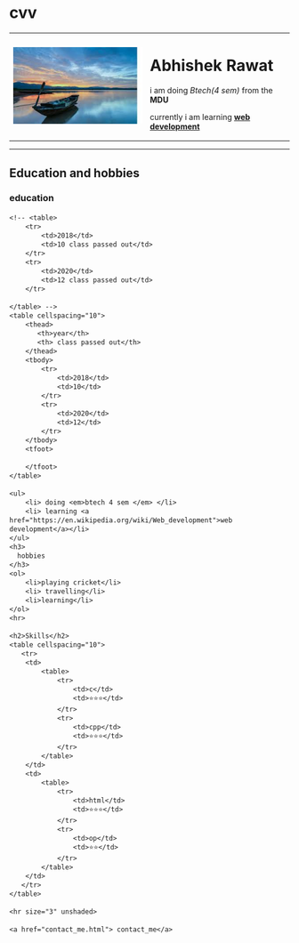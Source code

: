 # cvv
<!DOCTYPE html>
<html lang="en">
<head>
    <meta charset="UTF-8">
    <title>personal website</title>
</head>
<body>
    <table cellspacing="20">
        <tr>
            <td><img src="sunset.jpeg" alt="sunset image"></td>
            <td> <h1>Abhishek Rawat</h1><p>i am doing <em> Btech(4 sem)</em> from the <strong>MDU</strong>  </p>
                <p> currently i am learning <strong> <a href="https://en.wikipedia.org/wiki/Web_development">web development</a> </strong></p></td>
        </tr>
    </table>
    <!-- <img src="sunset.jpeg" alt="sunset image">
    <p>i am doing <em> Btech(4 sem)</em> from the <strong>MDU</strong>  </p>
    <p> currently i am learning <strong> <a href="https://en.wikipedia.org/wiki/Web_development">web development</a> </strong></p> -->
    <hr>
    <h2> Education and hobbies</h2>
    <h3> education</h3>

    <!-- <table>
        <tr>
            <td>2018</td>
            <td>10 class passed out</td>
        </tr>
        <tr>
            <td>2020</td>
            <td>12 class passed out</td>
        </tr>

    </table> -->
    <table cellspacing="10">
        <thead>
           <th>year</th>
           <th> class passed out</th>
        </thead>
        <tbody>
            <tr>
                <td>2018</td>
                <td>10</td>
            </tr>
            <tr>
                <td>2020</td>
                <td>12</td>
            </tr>
        </tbody>
        <tfoot>

        </tfoot>
    </table>
    
    <ul>
        <li> doing <em>btech 4 sem </em> </li>
        <li> learning <a href="https://en.wikipedia.org/wiki/Web_development">web development</a></li>
    </ul>
    <h3>
      hobbies
    </h3>
    <ol>
        <li>playing cricket</li>
        <li> travelling</li>
        <li>learning</li>
    </ol>
    <hr>

    <h2>Skills</h2>
    <table cellspacing="10">
       <tr>
        <td>
            <table>
                <tr>
                    <td>c</td>
                    <td>⭐⭐⭐</td>
                </tr>
                <tr>
                    <td>cpp</td>
                    <td>⭐⭐⭐</td>
                </tr>
            </table>
        </td>
        <td>
            <table>
                <tr>
                    <td>html</td>
                    <td>⭐⭐⭐</td>
                </tr>
                <tr>
                    <td>op</td>
                    <td>⭐⭐</td>
                </tr>
            </table>
        </td>
       </tr>
    </table>

    <hr size="3" unshaded>

    <a href="contact_me.html"> contact_me</a>
    
</body>
</html>
